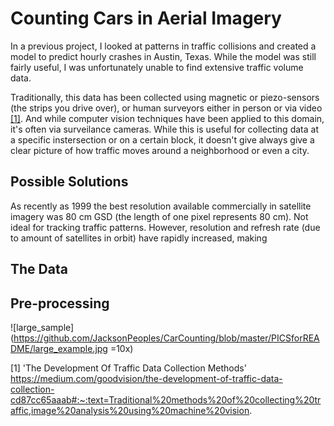 # Counting Cars in Aerial Imagery
In a previous project, I looked at patterns in traffic collisions and created a model to predict hourly crashes in Austin, Texas. While the model was still fairly useful, I was unfortunately unable to find extensive traffic volume data.

Traditionally, this data has been collected using magnetic or piezo-sensors (the strips you drive over),  or human surveyors either in person or via video [[1]](#1). And while computer vision techniques have been applied to this domain, it's often via surveilance cameras. While this is useful for collecting data at a specific instersection or on a certain block, it doesn't give always give a clear picture of how traffic moves around a neighborhood or even a city.

## Possible Solutions
As recently as 1999 the best resolution available commercially in satellite imagery was 80 cm GSD (the length of one pixel represents 80 cm). Not ideal for tracking traffic patterns. However, resolution and refresh rate (due to amount of satellites in orbit) have rapidly increased, making 

## The Data

## Pre-processing

![large_sample](https://github.com/JacksonPeoples/CarCounting/blob/master/PICSforREADME/large_example.jpg =10x)

<a id="1">[1]</a>
'The Development Of Traffic Data Collection Methods' https://medium.com/goodvision/the-development-of-traffic-data-collection-cd87cc65aaab#:~:text=Traditional%20methods%20of%20collecting%20traffic,image%20analysis%20using%20machine%20vision.
